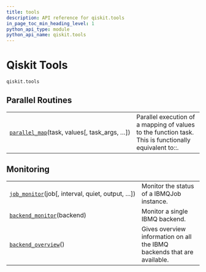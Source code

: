 ```yaml
---
title: tools
description: API reference for qiskit.tools
in_page_toc_min_heading_level: 1
python_api_type: module
python_api_name: qiskit.tools
---
```


<span id="module-qiskit.tools" />

# Qiskit Tools

<span id="module-qiskit.tools" />

`qiskit.tools`

## Parallel Routines

|                                                                                                         |                                                                                                       |
| ------------------------------------------------------------------------------------------------------- | ----------------------------------------------------------------------------------------------------- |
| [`parallel_map`](qiskit.tools.parallel_map "qiskit.tools.parallel_map")(task, values\[, task\_args, …]) | Parallel execution of a mapping of values to the function task. This is functionally equivalent to::. |

## Monitoring

|                                                                                                          |                                                                         |
| -------------------------------------------------------------------------------------------------------- | ----------------------------------------------------------------------- |
| [`job_monitor`](qiskit.tools.job_monitor "qiskit.tools.job_monitor")(job\[, interval, quiet, output, …]) | Monitor the status of a IBMQJob instance.                               |
| [`backend_monitor`](qiskit.tools.backend_monitor "qiskit.tools.backend_monitor")(backend)                | Monitor a single IBMQ backend.                                          |
| [`backend_overview`](qiskit.tools.backend_overview "qiskit.tools.backend_overview")()                    | Gives overview information on all the IBMQ backends that are available. |


